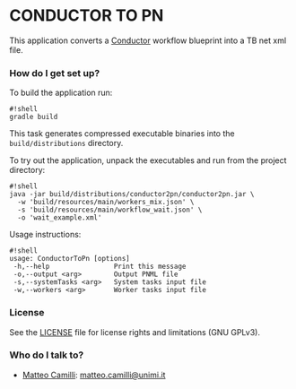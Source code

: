 # CONDUCTOR TO PN #

This application converts a [Conductor](https://netflix.github.io/conductor/) workflow blueprint into a TB net xml file.

### How do I get set up? ###

To build the application run:
```
#!shell
gradle build
```
This task generates compressed executable binaries into the `build/distributions` directory.

To try out the application, unpack the executables and run from the project directory:
```
#!shell
java -jar build/distributions/conductor2pn/conductor2pn.jar \
  -w 'build/resources/main/workers_mix.json' \
  -s 'build/resources/main/workflow_wait.json' \
  -o 'wait_example.xml'
```

Usage instructions:
```
#!shell
usage: ConductorToPn [options]
 -h,--help                Print this message
 -o,--output <arg>        Output PNML file
 -s,--systemTasks <arg>   System tasks input file
 -w,--workers <arg>       Worker tasks input file
```

### License ###

See the [LICENSE](LICENSE.txt) file for license rights and limitations (GNU GPLv3).

### Who do I talk to? ###

* [Matteo Camilli](http://camilli.di.unimi.it): <matteo.camilli@unimi.it>
